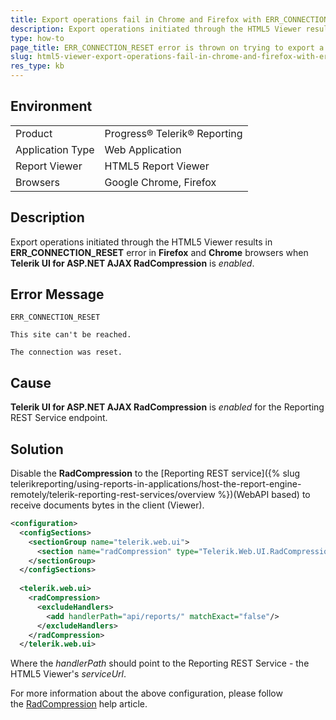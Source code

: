 ```yaml
---
title: Export operations fail in Chrome and Firefox with ERR_CONNECTION_RESET
description: Export operations initiated through the HTML5 Viewer results in ERR\_CONNECTION\_RESET error in Firefox and Chrome browsers when Telerik UI for ASP.NET AJAX RadCompression is enabled.
type: how-to
page_title: ERR_CONNECTION_RESET error is thrown on trying to export a report to another rendering format
slug: html5-viewer-export-operations-fail-in-chrome-and-firefox-with-err-connection-reset
res_type: kb
---
```


## Environment
<table>
	<tbody>
		<tr>
			<td>Product</td>
			<td>Progress® Telerik® Reporting</td>
		</tr>
		<tr>
			<td>Application Type</td>
			<td>Web Application</td>
		</tr>
		<tr>
			<td>Report Viewer</td>
			<td>HTML5 Report Viewer</td>
		</tr>
		<tr>
			<td>Browsers</td>
			<td>Google Chrome, Firefox</td>
		</tr>		
	</tbody>
</table>


## Description

Export operations initiated through the HTML5 Viewer results in **ERR\_CONNECTION\_RESET** error in **Firefox** and **Chrome** browsers when **Telerik UI for ASP.NET AJAX RadCompression** is *enabled*. 

## Error Message

```
ERR_CONNECTION_RESET

This site can't be reached.

The connection was reset.
```

## Cause

**Telerik UI for ASP.NET AJAX RadCompression** is *enabled* for the Reporting REST Service endpoint.  
  
## Solution  

Disable the **RadCompression** to the [Reporting REST service]({% slug telerikreporting/using-reports-in-applications/host-the-report-engine-remotely/telerik-reporting-rest-services/overview %})(WebAPI based) to receive documents bytes in the client (Viewer).  

```xml
<configuration>
  <configSections>
    <sectionGroup name="telerik.web.ui">
      <section name="radCompression" type="Telerik.Web.UI.RadCompressionConfigurationSection, Telerik.Web.UI, PublicKeyToken=121fae78165ba3d4" allowDefinition="MachineToApplication" requirePermission="false"/>
    </sectionGroup>
  </configSections>
   
  <telerik.web.ui>
    <radCompression>
      <excludeHandlers>
        <add handlerPath="api/reports/" matchExact="false"/>
      </excludeHandlers>
    </radCompression>
  </telerik.web.ui>
```

 Where the *handlerPath* should point to the Reporting REST Service - the HTML5 Viewer's *serviceUrl*.  
  
 For more information about the above configuration, please follow the [RadCompression](https://docs.telerik.com/devtools/aspnet-ajax/controls/radcompression) help article.

